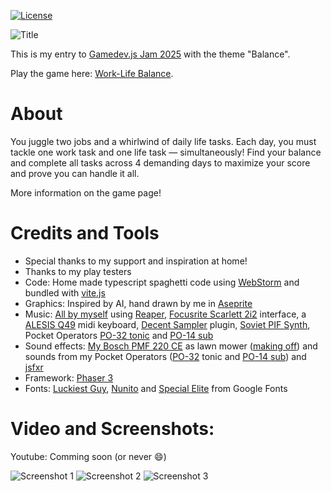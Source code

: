 [![License](https://img.shields.io/badge/license-MIT-blue.svg)](https://opensource.org/licenses/MIT)

![Title](https://img.itch.zone/aW1nLzIwOTAwNDU3LnBuZw==/original/fsPf2s.png)

This is my entry to [Gamedev.js Jam 2025](https://itch.io/jam/gamedevjs-2025) with the theme "Balance".

Play the game here: [Work-Life Balance](https://stiggstogg.itch.io/balance).
# About
You juggle two jobs and a whirlwind of daily life tasks. Each day, you must tackle one work task and one life task — simultaneously!
Find your balance and complete all tasks across 4 demanding days to maximize your score and prove you can handle it all.

More information on the game page!
# Credits and Tools
- Special thanks to my support and inspiration at home!
- Thanks to my play testers
- Code: Home made typescript spaghetti code using [WebStorm](https://www.jetbrains.com/webstorm/) and bundled with [vite.js](https://vitejs.dev/)
- Graphics: Inspired by AI, hand drawn by me in [Aseprite](https://www.aseprite.org/)
- Music: [All by myself](https://www.youtube.com/watch?v=k2Y6kNVgaew) using [Reaper](https://www.reaper.fm/), [Focusrite Scarlett 2i2](https://focusrite.com/products/scarlett-2i2) interface, a [ALESIS Q49](https://www.alesis.com/products/view/q49) midi keyboard, [Decent Sampler](https://www.decentsamples.com/product/decent-sampler-plugin/) plugin, [Soviet PIF Synth](https://www.decentsamples.com/product/soviet-pif-synth-free/), Pocket Operators [PO-32 tonic](https://teenage.engineering/products/po-32) and [PO-14 sub](https://teenage.engineering/store/po-14/)
- Sound effects: [My Bosch PMF 220 CE](https://www.bosch-diy.com/gb/en/p/pmf-220-ce-set-0603102071) as lawn mower ([making off](https://x.com/Stiggstogg/status/1915496065165336682)) and sounds from my Pocket Operators ([PO-32](https://teenage.engineering/products/po-32) tonic and [PO-14 sub](https://teenage.engineering/store/po-14/)) and [jsfxr](https://sfxr.me/)
- Framework: [Phaser 3](https://phaser.io/)
- Fonts: [Luckiest Guy](https://fonts.google.com/specimen/Luckiest+Guy), [Nunito](https://fonts.google.com/specimen/Nunito) and [Special Elite](https://fonts.google.com/specimen/Special+Elite) from Google Fonts

# Video and Screenshots:
Youtube: Comming soon (or never 😄)

![Screenshot 1](https://img.itch.zone/aW1hZ2UvMzQ3MTQxOS8yMDkwMDczNC5wbmc=/347x500/Wp5okt.png)
![Screenshot 2](https://img.itch.zone/aW1hZ2UvMzQ3MTQxOS8yMDkwMDczNS5wbmc=/347x500/gFR4pN.png)
![Screenshot 3](https://img.itch.zone/aW1hZ2UvMzQ3MTQxOS8yMDkwMDc1NC5wbmc=/347x500/lhgQmg.png)